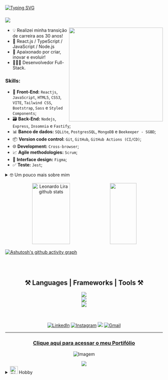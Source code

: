 <!--título-->
[![Typing SVG](https://readme-typing-svg.herokuapp.com/?color=15e5a6&size=35center=true&vCenter=true&width=1000&lines=Olá,+eu+sou+Leonardo+Lira!;Tenho+30+anos;Moro+na+capital+de+São+Paulo,+SP;Sou+desenvolvedor+Full-Stack;Be+Welcome!+:%29)](https://git.io/typing-svg)

### [![](https://visitcount.itsvg.in/api?id=Leonardolira01&label=Bem%20vindo(a)%20visitante%3A&color=12&icon=0&pretty=false)](https://visitcount.itsvg.in)

<!-- Presentation -->
<img src = https://github.com/Leonardolira01/Leonardolira01/assets/67601166/3b23bcdc-7b77-4e14-bf0e-3450c0a67612 width = "300px" align = "right" >

- 💡 Realizei minha transição de carreira aos 30 anos!
- 🎯 React.js / TypeScript / JavaScript / Node.js
- 🚀 Apaixonado por criar, inovar e evoluir!
- 👨🏾‍💻 Desenvolvedor Full-Stack.

### Skills:
  - 🚧 **Front-End:** `Reactjs`, `JavaScript`, `HTML5`, `CSS3`, `VITE`, `Tailwind CSS`, `Bootstrap`, `Sass` e `Styled Components`;
  - 🗃️ **Back-End:** `Nodejs`, `Express`, `Insomnia` e `Fastify`;
  - 📊 **Banco de dados:** `SQLite`, `PostgresSQL`, `MongoDB` e `Beekeeper - SGBD`;
  - 📦️ **Version code control:** `Git`, `GitHub`, `GitHub Actions (CI/CD)`;
  - 🌐 **Development:** `Cross-browser`;
  - 📈 **Agile methodologies:** `Scrum`;
  - 🎨 **Interface design:** `Figma`;
  - ✅ **Teste:** `Jest`;

  <!-- Dropdown -->

<details>
  
  <summary>🤓 Um pouco mais sobre mim</summary>

  - Aos 30 anos realizei minha transição de carreira o que era sonho se tornou realidade, trabalhar com desenvolvimento web! Tenho de bagagem, 10 anos de experiência com Recursos Humanos focado na área de tecnologia, atuando no gerenciamento de equipes de Aquisição de Talentos (times de 15 / 20 pessoas), na construção e desenvolvimento de projetos, estratégias de Talent Acquisition e Employer Branding com foco na Análise de Indicadores / KPIs e Inbound Recruitment para garantir eficiência e alta performance. Sou curioso, apaixonado por pessoas e seus talentos, tecnologia, diversidade e inclusão!
</details>
<br>

<!-- GithubStats -->
<div align="center">
  <img width="49%" height="195px" src="https://github-readme-stats.vercel.app/api?username=Leonardolira01&show_icons=true&count_private=true&hide_border=true&title_color=15e5a6&icon_color=15e5a6&text_color=c9d1d9&bg_color=0d1117" alt="Leonardo Lira github stats" /> 
  
  <img width="41%" height="195px" src="https://github-readme-stats.vercel.app/api/top-langs/?username=Leonardolira01&layout=compact&hide_border=true&title_color=15e5a6&text_color=15e5a6&bg_color=0d1117" />
</div>

[![Ashutosh's github activity graph](https://github-readme-activity-graph.vercel.app/graph?username=Leonardolira01&bg_color=000000&color=15e5a6&line=07e9a5&point=0a855c&area=true&hide_border=true)](https://github.com/ashutosh00710/github-readme-activity-graph)


  </a>
</div>

<br>
<br>


<div align="center">
<h2>⚒️ Languages | Frameworks | Tools ⚒</h2>
    <div align="center">
    <img src="https://skillicons.dev/icons?i=react,nodejs,express,nextjs,tailwind,vite,typescript,javascript,styledcomponents,sass" />
    <br/>
    <img src="https://skillicons.dev/icons?i=jest,git,github,sqlite,mongodb,postgresql," />
    <br/>
    <img src="https://skillicons.dev/icons?i=figma,html,css,vscode," />
</div>
<br>
<br>

<!-- Links -->
<div align="center">
  
  [![LinkedIn](https://img.shields.io/badge/LinkedIn-0077B5?style=for-the-badge&logo=linkedin&logoColor=white)](https://www.linkedin.com/in/leonardolirarh/)
  [![Instagram](https://img.shields.io/badge/Instagram-E4405F?style=for-the-badge&logo=instagram&logoColor=white)]()
  <a href="https://wa.me/5511953923881" target="_blank"><img src="https://img.shields.io/badge/WhatsApp-25D366?style=for-the-badge&logo=whatsapp&logoColor=white" target="_blank"></a>
  [![Gmail](https://img.shields.io/badge/leolira177@gmail.com-D14836?style=for-the-badge&logo=gmail&logoColor=white)](emailto:leolira177@gmail.com)

---
</div>

<!-- Portfolio -->
### [Clique aqui para acessar o meu Portifólio](https://leonardolira01.github.io/Leonardo-Lira-Portifolio/)

<!-- GIF -->
<p align="center">
  <img align="center" src="https://github.com/VariableBee/VariableBee/assets/77739311/4e9f41af-6b57-49a7-b15a-74322e96b4d7" alt="Imagem">
</p>
  <img src="https://user-images.githubusercontent.com/73097560/115834477-dbab4500-a447-11eb-908a-139a6edaec5c.gif" />

<div align="left">
  <details>
    <summary> 
      <img src="https://raw.githubusercontent.com/Tarikul-Islam-Anik/Animated-Fluent-Emojis/master/Emojis/Smilies/Alien.png" alt="Alien" width="25" height="25" /> Hobby                </summary>
  <p>
    Um dos meus hobbies prediletos é PILOTAR DRONE! 🛸 <a href="https://www.instagram.com/reel/Ck58c-Mjr5l/">Clique aqui para assistir um take!</a>
  </p>
  </details>
</div>
